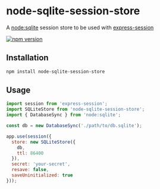 # node-sqlite-session-store
A [node:sqlite](https://nodejs.org/api/sqlite.html) session store to be used with [express-session](https://github.com/expressjs/session)

[![npm version](https://badge.fury.io/js/node-sqlite-session-store.svg)](https://www.npmjs.com/package/node-sqlite-session-store)

## Installation

```bash
npm install node-sqlite-session-store
```

## Usage

```js
import session from 'express-session';
import SQLiteStore from 'node-sqlite-session-store';
import { DatabaseSync } from 'node:sqlite';

const db = new DatabaseSync('./path/to/db.sqlite');

app.use(session({
  store: new SQLiteStore({
    db,
    ttl: 86400
  }),
  secret: 'your-secret',
  resave: false,
  saveUninitialized: true
}));
